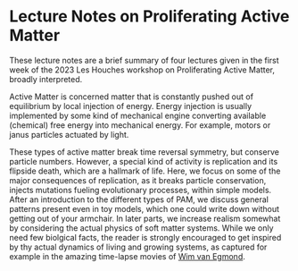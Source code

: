 # Lecture Notes on Proliferating Active Matter

These lecture notes are a brief summary of four lectures given in the first week of the 2023 Les Houches workshop on Proliferating Active Matter, broadly interpreted.

Active Matter is concerned matter that is constantly pushed out of equilibrium by local injection of energy. Energy injection is usually implemented by some kind of mechanical engine converting available (chemical) free energy into mechanical energy. For example, motors or janus particles actuated by light.  

These types of active matter break time reversal symmetry, but conserve particle numbers. However, a special kind of activity is replication and its flipside death, which are a hallmark of life. Here, we focus on some of the major consequences of replication, as it breaks particle conservation, injects mutations fueling evolutionary processes, within simple models. After an introduction to the different types of PAM, we discuss general patterns present even in toy models, which one could write down without getting out of your armchair. In later parts, we increase realism somewhat by considering the actual physics of soft matter systems. While we only need few biolgical facts, the reader is strongly encouraged to get inspired by thy actual dynamics of living and growing systems, as captured for example in the amazing time-lapse movies of [Wim van Egmond](https://www.wimvanegmond.com). 

```{tableofcontents}
```
